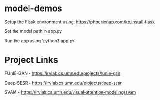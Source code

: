 # model-demos

Setup the Flask environment using: https://phoenixnap.com/kb/install-flask

Set the model path in app.py

Run the app using 'python3 app.py'

# Project Links
FUnIE-GAN - https://irvlab.cs.umn.edu/projects/funie-gan

Deep-SESR - https://irvlab.cs.umn.edu/projects/deep-sesr

SVAM - https://irvlab.cs.umn.edu/visual-attention-modeling/svam
